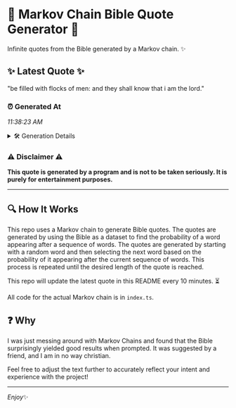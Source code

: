 # 📖 Markov Chain Bible Quote Generator 📖

Infinite quotes from the Bible generated by a Markov chain. ✨

## ✨ Latest Quote ✨
"be filled with flocks of men: and they shall know that i am the lord."

### ⏰ Generated At
*11:38:23 AM*

<details>
    <summary>🛠️ Generation Details</summary>
    <p>
        <strong>🌱 Seed:</strong> be<br>
        <strong>🔄 Iterations:</strong> 14<br>
        <strong>📜 Context History:</strong><br>[ be ]: filled<br>[ be, filled ]: with<br>[ be, filled, with ]: flocks<br>[ be, filled, with, flocks ]: of<br>[ be, filled, with, flocks, of ]: men:<br>[ be, filled, with, flocks, of, men: ]: and<br>[ filled, with, flocks, of, men:, and ]: they<br>[ with, flocks, of, men:, and, they ]: shall<br>[ flocks, of, men:, and, they, shall ]: know<br>[ of, men:, and, they, shall, know ]: that<br>[ men:, and, they, shall, know, that ]: i<br>[ and, they, shall, know, that, i ]: am<br>[ they, shall, know, that, i, am ]: the<br>[ shall, know, that, i, am, the ]: lord.<br>
    </p>
</details>

### ⚠️ Disclaimer ⚠️
**This quote is generated by a program and is not to be taken seriously. It is purely for entertainment purposes.**

---

## 🔍 How It Works

This repo uses a Markov chain to generate Bible quotes. The quotes are generated by using the Bible as a dataset to find the probability of a word appearing after a sequence of words. The quotes are generated by starting with a random word and then selecting the next word based on the probability of it appearing after the current sequence of words. This process is repeated until the desired length of the quote is reached.

This repo will update the latest quote in this README every 10 minutes. ⏳

All code for the actual Markov chain is in `index.ts`.

## ❓ Why

I was just messing around with Markov Chains and found that the Bible surprisingly yielded good results when prompted. 
It was suggested by a friend, and I am in no way christian.

Feel free to adjust the text further to accurately reflect your intent and experience with the project!

---

*Enjoy*✨
